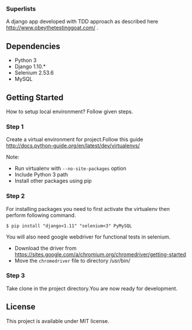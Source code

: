 ### Superlists
A django app developed with TDD approach as described here http://www.obeythetestinggoat.com/ .

## Dependencies

- Python 3
- Django 1.10.*
- Selenium 2.53.6
- MySQL

## Getting Started
How to setup local environment? Follow given steps.
### Step 1
Create a virtual environment for project.Follow this guide http://docs.python-guide.org/en/latest/dev/virtualenvs/

Note:
- Run virtualenv with `--no-site-packages` option
- Include Python 3 path
- Install other packages using pip

### Step 2
For installing packages you need to first activate the virtualenv then perform following command.
```
$ pip install "django<1.11" "selenium<3" PyMySQL
```
You will also need google webdriver for functional tests in selenium.
- Download the driver from https://sites.google.com/a/chromium.org/chromedriver/getting-started
- Move the `chromedriver` file to directory /usr/bin/

### Step 3
Take clone in the project directory.You are now ready for development.

## License

This project is available under MIT license.
